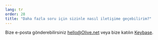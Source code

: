 ```yaml
---
lang: tr
order: 28
title: "Daha fazla soru için sizinle nasıl iletişime geçebilirim?"
---
```


Bize e-posta gönderebilirsiniz [hello@Olive.net](mailto:hello@Olive.net) veya bize katılın [Keybase](https://keybase.io/team/Olive_network.public).
